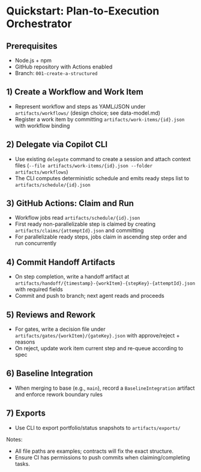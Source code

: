 # Quickstart: Plan‑to‑Execution Orchestrator

## Prerequisites
- Node.js + npm
- GitHub repository with Actions enabled
- Branch: `001-create-a-structured`

## 1) Create a Workflow and Work Item
- Represent workflow and steps as YAML/JSON under `artifacts/workflows/` (design choice; see data-model.md)
- Register a work item by committing `artifacts/work-items/{id}.json` with workflow binding

## 2) Delegate via Copilot CLI
- Use existing `delegate` command to create a session and attach context files (`--file artifacts/work-items/{id}.json --folder artifacts/workflows`)
- The CLI computes deterministic schedule and emits ready steps list to `artifacts/schedule/{id}.json`

## 3) GitHub Actions: Claim and Run
- Workflow jobs read `artifacts/schedule/{id}.json`
- First ready non-parallelizable step is claimed by creating `artifacts/claims/{attemptId}.json` and committing
- For parallelizable ready steps, jobs claim in ascending step order and run concurrently

## 4) Commit Handoff Artifacts
- On step completion, write a handoff artifact at `artifacts/handoff/{timestamp}-{workItem}-{stepKey}-{attemptId}.json` with required fields
- Commit and push to branch; next agent reads and proceeds

## 5) Reviews and Rework
- For gates, write a decision file under `artifacts/gates/{workItem}/{gateKey}.json` with approve/reject + reasons
- On reject, update work item current step and re-queue according to spec

## 6) Baseline Integration
- When merging to base (e.g., `main`), record a `BaselineIntegration` artifact and enforce rework boundary rules

## 7) Exports
- Use CLI to export portfolio/status snapshots to `artifacts/exports/`

Notes:
- All file paths are examples; contracts will fix the exact structure.
- Ensure CI has permissions to push commits when claiming/completing tasks.
